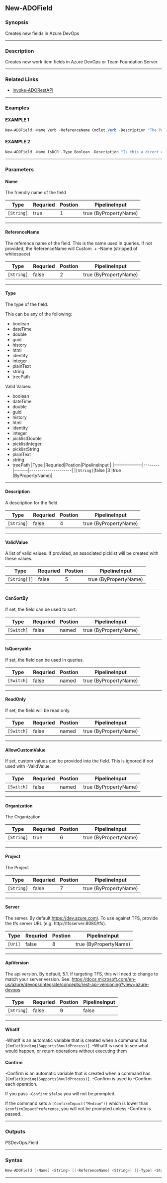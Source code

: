 
New-ADOField
------------
### Synopsis
Creates new fields in Azure DevOps

---
### Description

Creates new work item fields in Azure DevOps or Team Foundation Server.

---
### Related Links
* [Invoke-ADORestAPI](Invoke-ADORestAPI.md)
---
### Examples
#### EXAMPLE 1
```PowerShell
New-ADOField -Name Verb -ReferenceName Cmdlet.Verb -Description "The PowerShell Verb" -ValidValue (Get-Verb | Select-Object -ExpandProperty Verb | Sort-Object) -Organization MyOrganization
```

#### EXAMPLE 2
```PowerShell
New-ADOField -Name IsDCR -Type Boolean -Description "Is this a direct custom request?" -Organization MyOrganization
```

---
### Parameters
#### **Name**

The friendly name of the field



|Type          |Requried|Postion|PipelineInput        |
|--------------|--------|-------|---------------------|
|```[String]```|true    |1      |true (ByPropertyName)|
---
#### **ReferenceName**

The reference name of the field.  This is the name used in queries.
If not provided, the ReferenceName will Custom. + -Name (stripped of whitespace)



|Type          |Requried|Postion|PipelineInput        |
|--------------|--------|-------|---------------------|
|```[String]```|false   |2      |true (ByPropertyName)|
---
#### **Type**

The type of the field.

This can be any of the following:
* boolean
* dateTime
* double
* guid
* history
* html
* identity
* integer
* plainText
* string
* treePath



Valid Values:

* boolean
* dateTime
* double
* guid
* history
* html
* identity
* integer
* picklistDouble
* picklistInteger
* picklistString
* plainText
* string
* treePath
|Type          |Requried|Postion|PipelineInput        |
|--------------|--------|-------|---------------------|
|```[String]```|false   |3      |true (ByPropertyName)|
---
#### **Description**

A description for the field.



|Type          |Requried|Postion|PipelineInput        |
|--------------|--------|-------|---------------------|
|```[String]```|false   |4      |true (ByPropertyName)|
---
#### **ValidValue**

A list of valid values.
If provided, an associated picklist will be created with these values.



|Type            |Requried|Postion|PipelineInput        |
|----------------|--------|-------|---------------------|
|```[String[]]```|false   |5      |true (ByPropertyName)|
---
#### **CanSortBy**

If set, the field can be used to sort.



|Type          |Requried|Postion|PipelineInput        |
|--------------|--------|-------|---------------------|
|```[Switch]```|false   |named  |true (ByPropertyName)|
---
#### **IsQueryable**

If set, the field can be used in queries.



|Type          |Requried|Postion|PipelineInput        |
|--------------|--------|-------|---------------------|
|```[Switch]```|false   |named  |true (ByPropertyName)|
---
#### **ReadOnly**

If set, the field will be read only.



|Type          |Requried|Postion|PipelineInput        |
|--------------|--------|-------|---------------------|
|```[Switch]```|false   |named  |true (ByPropertyName)|
---
#### **AllowCustomValue**

If set, custom values can be provided into the field.
This is ignored if not used with -ValidValue.



|Type          |Requried|Postion|PipelineInput        |
|--------------|--------|-------|---------------------|
|```[Switch]```|false   |named  |true (ByPropertyName)|
---
#### **Organization**

The Organization



|Type          |Requried|Postion|PipelineInput        |
|--------------|--------|-------|---------------------|
|```[String]```|true    |6      |true (ByPropertyName)|
---
#### **Project**

The Project



|Type          |Requried|Postion|PipelineInput        |
|--------------|--------|-------|---------------------|
|```[String]```|false   |7      |true (ByPropertyName)|
---
#### **Server**

The server.  By default https://dev.azure.com/.
To use against TFS, provide the tfs server URL (e.g. http://tfsserver:8080/tfs).



|Type       |Requried|Postion|PipelineInput        |
|-----------|--------|-------|---------------------|
|```[Uri]```|false   |8      |true (ByPropertyName)|
---
#### **ApiVersion**

The api version.  By default, 5.1.
If targeting TFS, this will need to change to match your server version.
See: https://docs.microsoft.com/en-us/azure/devops/integrate/concepts/rest-api-versioning?view=azure-devops



|Type          |Requried|Postion|PipelineInput|
|--------------|--------|-------|-------------|
|```[String]```|false   |9      |false        |
---
#### **WhatIf**
-WhatIf is an automatic variable that is created when a command has ```[CmdletBinding(SupportsShouldProcess)]```.
-WhatIf is used to see what would happen, or return operations without executing them
#### **Confirm**
-Confirm is an automatic variable that is created when a command has ```[CmdletBinding(SupportsShouldProcess)]```.
-Confirm is used to -Confirm each operation.
    
If you pass ```-Confirm:$false``` you will not be prompted.
    
    
If the command sets a ```[ConfirmImpact("Medium")]``` which is lower than ```$confirmImpactPreference```, you will not be prompted unless -Confirm is passed.

---
### Outputs
PSDevOps.Field


---
### Syntax
```PowerShell
New-ADOField [-Name] <String> [[-ReferenceName] <String>] [[-Type] <String>] [[-Description] <String>] [[-ValidValue] <String[]>] [-CanSortBy] [-IsQueryable] [-ReadOnly] [-AllowCustomValue] [-Organization] <String> [[-Project] <String>] [[-Server] <Uri>] [[-ApiVersion] <String>] [-WhatIf] [-Confirm] [<CommonParameters>]
```
---


